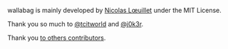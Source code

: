 wallabag is mainly developed by [Nicolas Lœuillet](https://github.com/nicosomb) under the MIT License.

Thank you so much to [@tcitworld](https://github.com/tcitworld) and [@j0k3r](https://github.com/j0k3r).

Thank you [to others contributors](https://github.com/wallabag/wallabag/graphs/contributors
).
